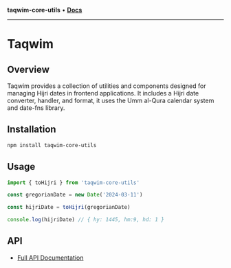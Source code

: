 **taqwim-core-utils** • [**Docs**](globals.md)

***

# Taqwim

## Overview

Taqwim provides a collection of utilities and components designed for managing Hijri dates in frontend applications. It includes a Hijri date converter, handler, and format, it uses the Umm al-Qura calendar system and date-fns library.

## Installation

```bash
npm install taqwim-core-utils
```

## Usage

```javascript
import { toHijri } from 'taqwim-core-utils'

const gregorianDate = new Date('2024-03-11')

const hijriDate = toHijri(gregorianDate)

console.log(hijriDate) // { hy: 1445, hm:9, hd: 1 }
```

## API

- [Full API Documentation](../../docs/api/globals.md)
